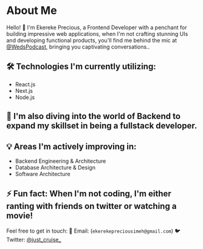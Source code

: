 # About Me

Hello! 👋 I'm Ekereke Precious, a Frontend Developer with a penchant for building impressive web applications, when I'm not crafting stunning UIs and developing functional products, you'll find me behind the mic at [@WedsPodcast](https://twitter.com/WedsPodcast), bringing you captivating conversations..

## 🛠️ Technologies I'm currently utilizing:
- React.js
- Next.js
- Node.js
  
## 🌱 I'm also diving into the world of Backend to expand my skillset in being a fullstack developer.

## 💡 Areas I'm actively improving in:
- Backend Engineering & Architecture
- Database Architecture & Design
- Software Architecture

## ⚡ Fun fact: When I'm not coding, I'm either ranting with friends on twitter or watching a movie!

Feel free to get in touch:
📧 Email: (`ekerekepreciousimeh@gmail.com`)
🐦 Twitter: [@just_cruise_](https://twitter.com/just_cruise_)
